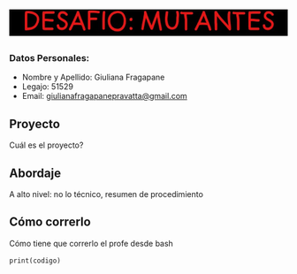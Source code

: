 # ![Alt text](image.png)
### Datos Personales:
* Nombre y Apellido: Giuliana Fragapane
* Legajo: 51529
* Email: giulianafragapanepravatta@gmail.com
## Proyecto
Cuál es el proyecto?

## Abordaje
A alto nivel: no lo técnico, resumen de procedimiento

## Cómo correrlo
Cómo tiene que correrlo el profe desde bash
``` 
print(codigo)
```